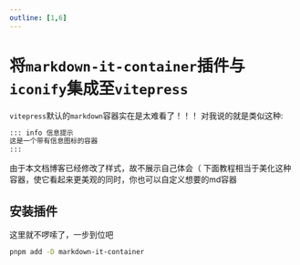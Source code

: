 ```yaml
---
outline: [1,6]
---
```


# 将`markdown-it-container`插件与`iconify`集成至`vitepress`
`vitepress`默认的`markdown`容器实在是太难看了！！！
对我说的就是类似这种:
```md
::: info 信息提示
这是一个带有信息图标的容器
:::
```
由于本文档博客已经修改了样式，故不展示自己体会（
下面教程相当于美化这种容器，使它看起来更美观的同时，你也可以自定义想要的md容器

## 安装插件
这里就不啰嗦了，一步到位吧
```sh
pnpm add -D markdown-it-container 
```
